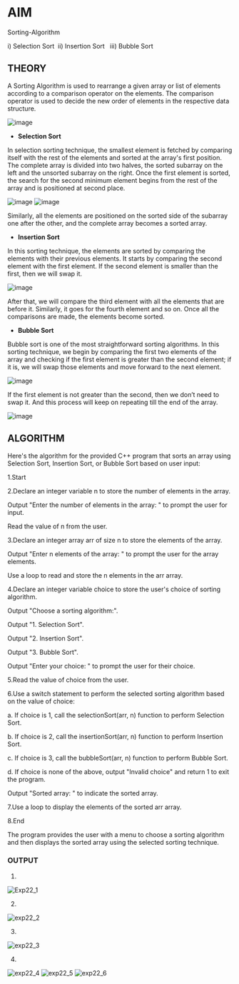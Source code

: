 # **AIM**

Sorting-Algorithm

i) Selection Sort  ii) Insertion Sort   iii) Bubble Sort

## **THEORY**

A Sorting Algorithm is used to rearrange a given array or list of elements according to a comparison operator on the elements. The comparison operator is used to decide the new order of elements in the respective data structure.

![image](https://github.com/Purvansha022609/Sorting-Algorithm/assets/139473344/029a073c-9f3a-4d3b-8cb2-573f927a729b)

- **Selection Sort**

In selection sorting technique, the smallest element is fetched by comparing itself with the rest of the elements and sorted at the array's first position. The complete array is divided into two halves, the sorted subarray on the left and the unsorted subarray on the right. Once the first element is sorted, the search for the second minimum element begins from the rest of the array and is positioned at second place.

![image](https://github.com/Purvansha022609/Sorting-Algorithm/assets/139473344/37f41260-a272-4616-8e96-a39223730def)
![image](https://github.com/Purvansha022609/Sorting-Algorithm/assets/139473344/6adb5793-3f31-44e8-a317-c2d92bd5f56d)

Similarly, all the elements are positioned on the sorted side of the subarray one after the other, and the complete array becomes a sorted array.

- **Insertion Sort**

In this sorting technique, the elements are sorted by comparing the elements with their previous elements. It starts by comparing the second element with the first element. If the second element is smaller than the first, then we will swap it.

![image](https://github.com/Purvansha022609/Sorting-Algorithm/assets/139473344/4f70a340-1bc8-41e2-99fd-14a8d8e2e82f)

After that, we will compare the third element with all the elements that are before it. Similarly, it goes for the fourth element and so on. Once all the comparisons are made, the elements become sorted. 

- **Bubble Sort**

Bubble sort is one of the most straightforward sorting algorithms. In this sorting technique, we begin by comparing the first two elements of the array and checking if the first element is greater than the second element; if it is, we will swap those elements and move forward to the next element. 

![image](https://github.com/Purvansha022609/Sorting-Algorithm/assets/139473344/69881323-4509-4959-bdc7-0afedb21a639)



If the first element is not greater than the second, then we don’t need to swap it. And this process will keep on repeating till the end of the array.

![image](https://github.com/Purvansha022609/Sorting-Algorithm/assets/139473344/52ac6ac4-03c6-4fdc-83df-e35e963c9b20)

## **ALGORITHM**

Here's the algorithm for the provided C++ program that sorts an array using Selection Sort, Insertion Sort, or Bubble Sort based on user input:

1.Start

2.Declare an integer variable n to store the number of elements in the array.

Output "Enter the number of elements in the array: " to prompt the user for input.

Read the value of n from the user.

3.Declare an integer array arr of size n to store the elements of the array.

Output "Enter n elements of the array: " to prompt the user for the array elements.

Use a loop to read and store the n elements in the arr array.

4.Declare an integer variable choice to store the user's choice of sorting algorithm.

Output "Choose a sorting algorithm:".

Output "1. Selection Sort".

Output "2. Insertion Sort".

Output "3. Bubble Sort".

Output "Enter your choice: " to prompt the user for their choice.

5.Read the value of choice from the user.

6.Use a switch statement to perform the selected sorting algorithm based on the value of choice:

a. If choice is 1, call the selectionSort(arr, n) function to perform Selection Sort.

b. If choice is 2, call the insertionSort(arr, n) function to perform Insertion Sort.

c. If choice is 3, call the bubbleSort(arr, n) function to perform Bubble Sort.

d. If choice is none of the above, output "Invalid choice" and return 1 to exit the program.

Output "Sorted array: " to indicate the sorted array.

7.Use a loop to display the elements of the sorted arr array.

8.End

The program provides the user with a menu to choose a sorting algorithm and then displays the sorted array using the selected sorting technique.

### **OUTPUT**

1. 
![Exp22_1](https://github.com/Purvansha022609/Sorting-Algorithm/assets/139473344/eb5de79e-4cac-4b81-8749-a47226daa84c)

2.
![exp22_2](https://github.com/Purvansha022609/Sorting-Algorithm/assets/139473344/0b85f36e-0942-47a9-8e0d-c728cd43b0ce)

3.
![exp22_3](https://github.com/Purvansha022609/Sorting-Algorithm/assets/139473344/59fe445b-8f40-43ad-ae42-2168ec1b54f0)

4.
![exp22_4](https://github.com/Purvansha022609/Sorting-Algorithm/assets/139473344/ff5b2ec3-afa2-49a8-b962-586a69dbaf16)
![exp22_5](https://github.com/Purvansha022609/Sorting-Algorithm/assets/139473344/9b23413b-f53d-4509-9ac0-44e46a111e45)
![exp22_6](https://github.com/Purvansha022609/Sorting-Algorithm/assets/139473344/0b8be50a-4266-47c0-8b00-8890cb720b64)
